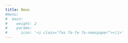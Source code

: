 ```yaml
---
title: News
#menu:
#  main:
#    weight: 2
#    params:
#      icon: '<i class="fas fa-fw fa-newspaper"></i>'
---
```

